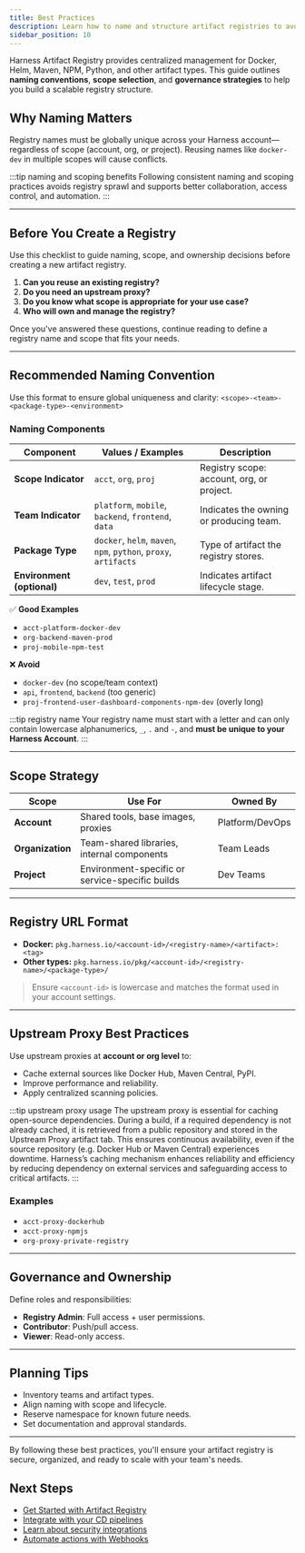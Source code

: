 ```yaml
---
title: Best Practices
description: Learn how to name and structure artifact registries to avoid conflicts and simplify governance.
sidebar_position: 10
---
```


Harness Artifact Registry provides centralized management for Docker, Helm, Maven, NPM, Python, and other artifact types. This guide outlines **naming conventions**, **scope selection**, and **governance strategies** to help you build a scalable registry structure.

## Why Naming Matters
Registry names must be globally unique across your Harness account—regardless of scope (account, org, or project). Reusing names like `docker-dev` in multiple scopes will cause conflicts.

:::tip naming and scoping benefits
Following consistent naming and scoping practices avoids registry sprawl and supports better collaboration, access control, and automation.
:::

---

## Before You Create a Registry
Use this checklist to guide naming, scope, and ownership decisions before creating a new artifact registry.

1. **Can you reuse an existing registry?**
2. **Do you need an upstream proxy?**
3. **Do you know what scope is appropriate for your use case?**
4. **Who will own and manage the registry?**

Once you've answered these questions, continue reading to define a registry name and scope that fits your needs.

---

## Recommended Naming Convention
Use this format to ensure global uniqueness and clarity: `<scope>-<team>-<package-type>-<environment>`

### Naming Components
| Component                | Values / Examples                                                   | Description                             |
|--------------------------|----------------------------------------------------------------------|-----------------------------------------|
| **Scope Indicator**      | `acct`, `org`, `proj`                                               | Registry scope: account, org, or project. |
| **Team Indicator**       | `platform`, `mobile`, `backend`, `frontend`, `data`                | Indicates the owning or producing team. |
| **Package Type**         | `docker`, `helm`, `maven`, `npm`, `python`, `proxy`, `artifacts`   | Type of artifact the registry stores.   |
| **Environment (optional)** | `dev`, `test`, `prod`                                               | Indicates artifact lifecycle stage.     |

✅ **Good Examples**
- `acct-platform-docker-dev`
- `org-backend-maven-prod`
- `proj-mobile-npm-test`

❌ **Avoid**
- `docker-dev` (no scope/team context)
- `api`, `frontend`, `backend` (too generic)
- `proj-frontend-user-dashboard-components-npm-dev` (overly long)

:::tip registry name
Your registry name must start with a letter and can only contain lowercase alphanumerics, `_`, `.` and `-`, and **must be unique to your Harness Account**.
:::

---

## Scope Strategy
| Scope       | Use For                                           | Owned By            |
|-------------|---------------------------------------------------|---------------------|
| **Account**     | Shared tools, base images, proxies                | Platform/DevOps     |
| **Organization**| Team-shared libraries, internal components        | Team Leads          |
| **Project**     | Environment-specific or service-specific builds   | Dev Teams           |

---

## Registry URL Format
- **Docker:** `pkg.harness.io/<account-id>/<registry-name>/<artifact>:<tag>`
- **Other types:** `pkg.harness.io/pkg/<account-id>/<registry-name>/<package-type>/`

> Ensure `<account-id>` is lowercase and matches the format used in your account settings.

---

## Upstream Proxy Best Practices
Use upstream proxies at **account or org level** to:
- Cache external sources like Docker Hub, Maven Central, PyPI.
- Improve performance and reliability.
- Apply centralized scanning policies.

:::tip upstream proxy usage
The upstream proxy is essential for caching open-source dependencies. During a build, if a required dependency is not already cached, it is retrieved from a public repository and stored in the Upstream Proxy artifact tab. This ensures continuous availability, even if the source repository (e.g. Docker Hub or Maven Central) experiences downtime. Harness’s caching mechanism enhances reliability and efficiency by reducing dependency on external services and safeguarding access to critical artifacts.
:::

### Examples
- `acct-proxy-dockerhub`
- `acct-proxy-npmjs`
- `org-proxy-private-registry`

---

## Governance and Ownership
Define roles and responsibilities:
- **Registry Admin**: Full access + user permissions.
- **Contributor**: Push/pull access.
- **Viewer**: Read-only access.

---

## Planning Tips
- Inventory teams and artifact types.
- Align naming with scope and lifecycle.
- Reserve namespace for known future needs.
- Set documentation and approval standards.

---

By following these best practices, you'll ensure your artifact registry is secure, organized, and ready to scale with your team's needs.

## Next Steps
- [Get Started with Artifact Registry](/docs/artifact-registry/get-started/quickstart.md)
- [Integrate with your CD pipelines](/docs/artifact-registry/platform-integrations/cd-ar-integrations)
- [Learn about security integrations](/docs/artifact-registry/platform-integrations/security-integrations/ssd-ar-integrations)
- [Automate actions with Webhooks](/docs/artifact-registry/ar-webhooks)